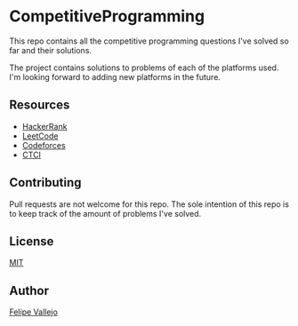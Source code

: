 # CompetitiveProgramming
This repo contains all the competitive programming questions I've solved so far and their solutions.

The project contains solutions to problems of each of the platforms used. I'm looking forward to adding new platforms in the future.

## Resources
* [HackerRank](https://www.hackerrank.com/)
* [LeetCode](https://leetcode.com/)
* [Codeforces](https://codeforces.com/)
* [CTCI](https://www.crackingthecodinginterview.com/)

## Contributing
Pull requests are not welcome for this repo. The sole intention of this repo is to keep track of the amount of problems I've solved.

## License
[MIT](https://choosealicense.com/licenses/mit/)

## Author
[Felipe Vallejo](https://www.linkedin.com/in/felipe-vallejo-200188/)